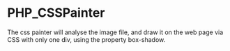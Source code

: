 # PHP_CSSPainter
The css painter will analyse the image file,  and draw it on the web page via CSS with only one div, using the property box-shadow.
